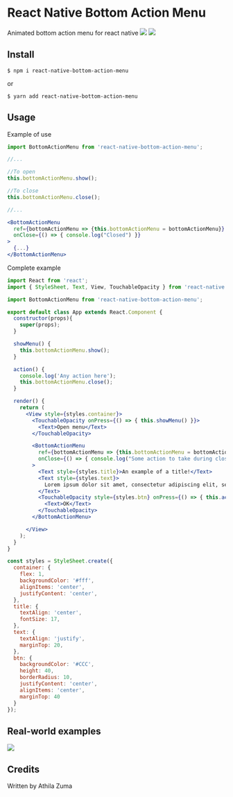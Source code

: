 # React Native Bottom Action Menu
 Animated bottom action menu for react native
 <img src="https://bancodev.s3-sa-east-1.amazonaws.com/RPReplay-Final1615359304.gif">
 <img src="https://bancodev.s3-sa-east-1.amazonaws.com/IMG-8983.PNG" />

 ## Install

 `$ npm i react-native-bottom-action-menu`

 or

 `$ yarn add react-native-bottom-action-menu`

 ## Usage

 Example of use

 ```jsx
 import BottomActionMenu from 'react-native-bottom-action-menu';

 //...

 //To open
 this.bottomActionMenu.show();

 //To close
 this.bottomActionMenu.close();

 //...

 <BottomActionMenu
   ref={bottomActionMenu => {this.bottomActionMenu = bottomActionMenu}}
   onClose={() => { console.log("Closed") }}
 >
   {...}
 </BottomActionMenu>
 ```

 Complete example

 ```jsx
 import React from 'react';
 import { StyleSheet, Text, View, TouchableOpacity } from 'react-native';

 import BottomActionMenu from 'react-native-bottom-action-menu';

 export default class App extends React.Component {
   constructor(props){
     super(props);
   }

   showMenu() {
     this.bottomActionMenu.show();
   }

   action() {
     console.log('Any action here');
     this.bottomActionMenu.close();
   }

   render() {
     return (
       <View style={styles.container}>
         <TouchableOpacity onPress={() => { this.showMenu() }}>
           <Text>Open menu</Text>
         </TouchableOpacity>

         <BottomActionMenu
           ref={bottomActionMenu => {this.bottomActionMenu = bottomActionMenu}}
           onClose={() => { console.log("Some action to take during closing") }}
         >
           <Text style={styles.title}>An example of a title!</Text>
           <Text style={styles.text}>
             Lorem ipsum dolor sit amet, consectetur adipiscing elit, sed do eiusmod tempor incididunt ut labore et dolore magna aliqua. Ut enim ad minim veniam, quis nostrud exercitation ullamco laboris nisi ut aliquip ex ea commodo consequat.
           </Text>
           <TouchableOpacity style={styles.btn} onPress={() => { this.action() }}>
             <Text>OK</Text>
           </TouchableOpacity>
         </BottomActionMenu>

       </View>
     );
   }
 }

 const styles = StyleSheet.create({
   container: {
     flex: 1,
     backgroundColor: '#fff',
     alignItems: 'center',
     justifyContent: 'center',
   },
   title: {
     textAlign: 'center',
     fontSize: 17,
   },
   text: {
     textAlign: 'justify',
     marginTop: 20,
   },
   btn: {
     backgroundColor: '#CCC',
     height: 40,
     borderRadius: 10,
     justifyContent: 'center',
     alignItems: 'center',
     marginTop: 40
   }
 });
 ```

## Real-world examples
<img src="https://bancodev.s3-sa-east-1.amazonaws.com/IMG-8986.PNG" />

## Credits
Written by Athila Zuma
